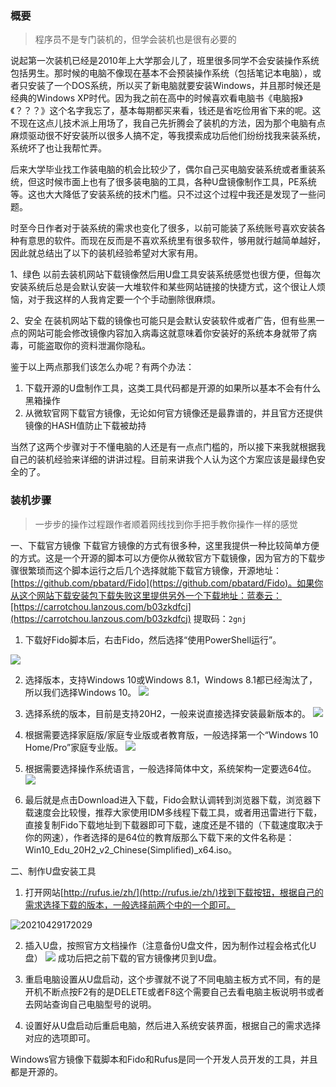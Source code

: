 ### 概要

> 程序员不是专门装机的，但学会装机也是很有必要的

​	说起第一次装机已经是2010年上大学那会儿了，班里很多同学不会安装操作系统包括男生。那时候的电脑不像现在基本不会预装操作系统（包括笔记本电脑），或者只安装了一个DOS系统，所以买了新电脑就要安装Windows，并且那时候还是经典的Windows XP时代。因为我之前在高中的时候喜欢看电脑书《电脑报》《？？？》这个名字我忘了，基本每期都买来看，钱还是省吃俭用省下来的呢。这不现在这点儿技术派上用场了，我自己先折腾会了装机的方法，因为那个电脑有点麻烦驱动很不好安装所以很多人搞不定，等我摸索成功后他们纷纷找我来装系统，系统坏了也让我帮忙弄。

​	后来大学毕业找工作装电脑的机会比较少了，偶尔自己买电脑安装系统或者重装系统，但这时候市面上也有了很多装电脑的工具，各种U盘镜像制作工具，PE系统等。这也大大降低了安装系统的技术门槛。只不过这个过程中我还是发现了一些问题。

​	时至今日作者对于装系统的需求也变化了很多，以前可能装了系统账号喜欢安装各种有意思的软件。而现在反而是不喜欢系统里有很多软件，够用就行越简单越好，因此就总结出了以下的装机经验希望对大家有用。

1、绿色
以前去装机网站下载镜像然后用U盘工具安装系统感觉也很方便，但每次安装系统后总是会默认安装一大堆软件和某些网站链接的快捷方式，这个很让人烦恼，对于我这样的人我肯定要一个个手动删除很麻烦。

2、安全
在装机网站下载的镜像也可能只是会默认安装软件或者广告，但有些黑一点的网站可能会修改镜像内容加入病毒这就意味着你安装好的系统本身就带了病毒，可能盗取你的资料泄漏你隐私。

鉴于以上两点那我们该怎么办呢？有两个办法：
1. 下载开源的U盘制作工具，这类工具代码都是开源的如果所以基本不会有什么黑箱操作
2. 从微软官网下载官方镜像，无论如何官方镜像还是最靠谱的，并且官方还提供镜像的HASH值防止下载被劫持

当然了这两个步骤对于不懂电脑的人还是有一点点门槛的，所以接下来我就根据我自己的装机经验来详细的讲讲过程。目前来讲我个人认为这个方案应该是最绿色安全的了。

### 装机步骤

> 一步步的操作过程跟作者顺着网线找到你手把手教你操作一样的感觉

一、下载官方镜像
下载官方镜像的方式有很多种，这里我提供一种比较简单方便的方式。这是一个开源的脚本可以方便你从微软官方下载镜像，因为官方的下载步骤很繁琐而这个脚本运行之后几个选择就能下载官方镜像，开源地址：[https://github.com/pbatard/Fido](https://github.com/pbatard/Fido)。如果你从这个网站下载安装包下载失败这里提供另外一个下载地址：蓝奏云：[https://carrotchou.lanzous.com/b03zkdfcj](https://carrotchou.lanzous.com/b03zkdfcj) 提取码：`2gnj`

1. 下载好Fido脚本后，右击Fido，然后选择“使用PowerShell运行”。

![](https://mmbiz.qpic.cn/mmbiz_png/kiciadc7CaaJ4nBlMWqLql5jhyWD2ib1KIsRfJKsAWAtINiazILacXb835Xx4jnBujfb5FKvOhMneTRQYiaiaZVZkQRw/640?wx_fmt=png&tp=webp&wxfrom=5&wx_lazy=1&wx_co=1)

2. 选择版本，支持Windows 10或Windows 8.1，Windows 8.1都已经淘汰了，所以我们选择Windows 10。
![](https://mmbiz.qpic.cn/mmbiz_png/kiciadc7CaaJ4nBlMWqLql5jhyWD2ib1KIstbuSJ7flP4Ehic5NInHlcdPeIiaonAWDyzxjjDDa4EREibibUIefWnj7Fw/640?wx_fmt=png&tp=webp&wxfrom=5&wx_lazy=1&wx_co=1)

3. 选择系统的版本，目前是支持20H2，一般来说直接选择安装最新版本的。
![](https://mmbiz.qpic.cn/mmbiz_png/kiciadc7CaaJ4nBlMWqLql5jhyWD2ib1KIs5wLPkeFt3KlEz6fE9uFTicgKibzZaP8nfGZl5I8HznFiaEW7qbwkbLBiaw/640?wx_fmt=png&tp=webp&wxfrom=5&wx_lazy=1&wx_co=1)

4. 根据需要选择家庭版/家庭专业版或者教育版，一般选择第一个“Windows 10 Home/Pro”家庭专业版。
![](https://mmbiz.qpic.cn/mmbiz_png/kiciadc7CaaJ4nBlMWqLql5jhyWD2ib1KIsNno1AQP7teKS5r5o7zz5jmUyaogicZ9TLDerqpYGbpfAaP7ZUwaMrQw/640?wx_fmt=png&tp=webp&wxfrom=5&wx_lazy=1&wx_co=1)

5. 根据需要选择操作系统语言，一般选择简体中文，系统架构一定要选64位。
![](https://mmbiz.qpic.cn/mmbiz_png/kiciadc7CaaJ4nBlMWqLql5jhyWD2ib1KIsrgdrUoUvUibuibL0Uicr51sTkDyP9QG4WXxNaQy8cs2siaNmcfhbNXmlibQ/640?wx_fmt=png&tp=webp&wxfrom=5&wx_lazy=1&wx_co=1)

6. 最后就是点击Download进入下载，Fido会默认调转到浏览器下载，浏览器下载速度会比较慢，推荐大家使用IDM多线程下载工具，或者用迅雷进行下载，直接复制Fido下载地址到下载器即可下载，速度还是不错的（下载速度取决于你的网速），作者选择的是64位的教育版那么下载下来的文件名称是：Win10_Edu_20H2_v2_Chinese(Simplified)_x64.iso。


二、制作U盘安装工具

1. 打开网站[http://rufus.ie/zh/](http://rufus.ie/zh/)找到下载按钮，根据自己的需求选择下载的版本，一般选择前两个中的一个即可。

![20210429172029](E:\WorkSpace\LearningLibrary\Skqing\docs\computer-basics\img\20210429172029.png)

2. 插入U盘，按照官方文档操作（注意备份U盘文件，因为制作过程会格式化U盘）
![](http://rufus.ie/pics/rufus_zh_CN.png)
成功后把之前下载的官方镜像拷贝到U盘。

3. 重启电脑设置从U盘启动，这个步骤就不说了不同电脑主板方式不同，有的是开机不断点按F2有的是DELETE或者F8这个需要自己去看电脑主板说明书或者去网站查询自己电脑型号的说明。

4. 设置好从U盘启动后重启电脑，然后进入系统安装界面，根据自己的需求选择对应的选项即可。

Windows官方镜像下载脚本和Fido和Rufus是同一个开发人员开发的工具，并且都是开源的。